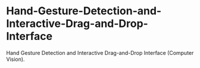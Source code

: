# Hand-Gesture-Detection-and-Interactive-Drag-and-Drop-Interface
Hand Gesture Detection and Interactive Drag-and-Drop Interface (Computer Vision).
